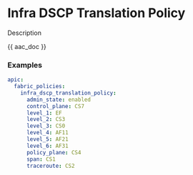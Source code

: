 # Infra DSCP Translation Policy

Description

{{ aac_doc }}
### Examples

```yaml
apic:
  fabric_policies:
    infra_dscp_translation_policy:
      admin_state: enabled
      control_plane: CS7
      level_1: EF
      level_2: CS3
      level_3: CS0
      level_4: AF11
      level_5: AF21
      level_6: AF31
      policy_plane: CS4
      span: CS1
      traceroute: CS2
```
